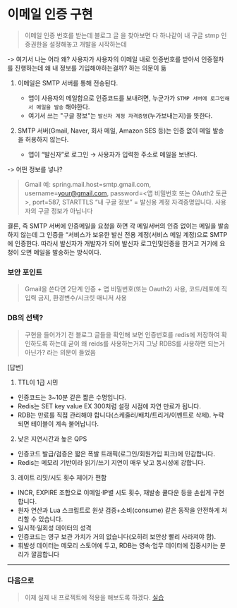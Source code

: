 # 이메일 인증 구현

> 이메일 인증 번호를 받는데 블로그 글 을 찾아보면 다 하나같이 
내 구글 stmp 인증권한을 설정해놓고 개발을 시작하는데

-> 여기서 나는 어라 왜? 사용자가 사용자의 이메일 내로 인증번호를 받아서 인증절차를 
진행하는데 왜 내 정보를 기입해야하는걸까? 하는 의문이 듦


1. 이메일은 SMTP 서버를 통해 전송된다.
    - 앱이 사용자의 메일함으로 인증코드를 보내려면, 누군가가 `STMP 서버에 로그인해서 메일을 발송` 해야한다.
    - 여기서 쓰는 "구글 정보"는 `발신자 계정 자격증명`(누가보내는지)을 뜻한다.

2. SMTP 서버(Gmail, Naver, 회사 메일, Amazon SES 등)는 인증 없이 메일 발송을 허용하지 않는다.
    - 앱이 “발신자”로 로그인 → 사용자가 입력한 주소로 메일을 보낸다.

-> 어떤 정보를 넣나? 
> Gmail 예: spring.mail.host=smtp.gmail.com, username=your@gmail.com, password=<앱 비밀번호 또는 OAuth2 토큰>, port=587, STARTTLS
  “내 구글 정보” = 발신용 계정 자격증명입니다. 사용자의 구글 정보가 아닙니다

결론, 즉 SMTP 서버에 인증메일을 요청을 하면 각 메일서버의 인증 없이는 메일을 발송하지 않는데 
그 인증을 “서비스가 보유한 발신 전용 계정(서비스 메일 계정)으로 SMTP에 인증한다. 따라서 발신자가 개발자가 되어 발신자 로그인및인증을 한거고 거기에 요청이 오면 
메일을 발송하는 방식이다.

### 보안 포인트
> Gmail을 쓴다면 2단계 인증 + 앱 비밀번호(또는 Oauth2) 사용, 코드/레포에 직입력 금지, 환경변수/시크릿 매니저 사용

### DB의 선택?
> 구현을 들어가기 전 블로그 글들을 확인해 보면 인증번호를 redis에 저장하여 확인하도록 하는데
굳이 왜 reids를 사용하는거지 그냥 RDBS를 사용하면 되는거 아닌가? 라는 의문이 들었음

[답변]
1. TTL이 1급 시민
- 인증코드는 3~10분 같은 짧은 수명입니다.
- Redis는 SET key value EX 300처럼 설정 시점에 자연 만료가 됩니다.
- RDB는 만료를 직접 관리해야 합니다(스케줄러/배치/트리거/이벤트로 삭제). 누락되면 테이블이 계속 불어납니다.

2.  낮은 지연시간과 높은 QPS
- 인증코드 발급/검증은 짧은 폭발 트래픽(로그인/회원가입 피크)에 민감합니다.
- Redis는 메모리 기반이라 읽기/쓰기 지연이 매우 낮고 동시성에 강합니다.

3. 레이트 리밋/시도 횟수 제어가 편함
- INCR, EXPIRE 조합으로 이메일·IP별 시도 횟수, 재발송 쿨다운 등을 손쉽게 구현합니다.
- 원자 연산과 Lua 스크립트로 원샷 검증+소비(consume) 같은 동작을 안전하게 처리할 수 있습니다.
- 일시적·일회성 데이터의 성격
- 인증코드는 영구 보관 가치가 거의 없습니다(오히려 보안상 빨리 사라져야 함).
- 휘발성 데이터는 메모리 스토어에 두고, RDB는 영속·업무 데이터에 집중시키는 분리가 깔끔합니다

---

### 다음으로
> 이제 실제 내 프로젝트에 적용을 해보도록 하겠다.
[실습](./mail_security_practice.md)